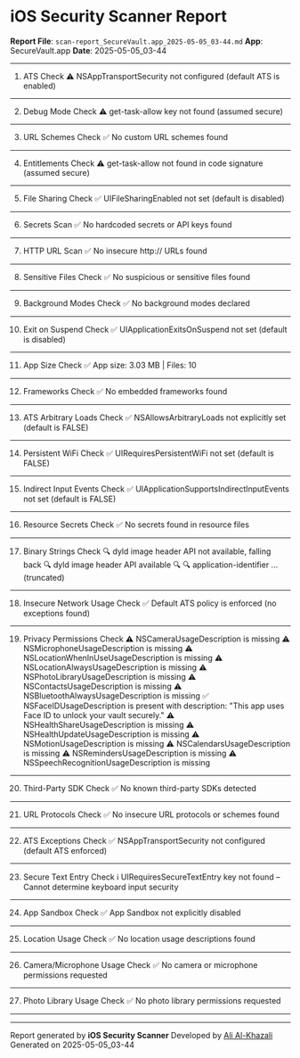 # iOS Security Scanner Report

**Report File**: `scan-report_SecureVault.app_2025-05-05_03-44.md`
**App**: SecureVault.app
**Date**: 2025-05-05_03-44

---




1. ATS Check
⚠️ NSAppTransportSecurity not configured (default ATS is enabled)

--------------------------------------------------


2. Debug Mode Check
⚠️ get-task-allow key not found (assumed secure)

--------------------------------------------------


3. URL Schemes Check
✅ No custom URL schemes found

--------------------------------------------------


4. Entitlements Check
⚠️ get-task-allow not found in code signature (assumed secure)

--------------------------------------------------


5. File Sharing Check
✅ UIFileSharingEnabled not set (default is disabled)

--------------------------------------------------


6. Secrets Scan
✅ No hardcoded secrets or API keys found

--------------------------------------------------


7. HTTP URL Scan
✅ No insecure http:// URLs found

--------------------------------------------------


8. Sensitive Files Check
✅ No suspicious or sensitive files found

--------------------------------------------------


9. Background Modes Check
✅ No background modes declared

--------------------------------------------------


10. Exit on Suspend Check
✅ UIApplicationExitsOnSuspend not set (default is disabled)

--------------------------------------------------


11. App Size Check
✅ App size: 3.03 MB | Files: 10

--------------------------------------------------


12. Frameworks Check
✅ No embedded frameworks found

--------------------------------------------------


13. ATS Arbitrary Loads Check
✅ NSAllowsArbitraryLoads not explicitly set (default is FALSE)

--------------------------------------------------


14. Persistent WiFi Check
✅ UIRequiresPersistentWiFi not set (default is FALSE)

--------------------------------------------------


15. Indirect Input Events Check
✅ UIApplicationSupportsIndirectInputEvents not set (default is FALSE)

--------------------------------------------------


16. Resource Secrets Check
✅ No secrets found in resource files

--------------------------------------------------


17. Binary Strings Check
🔍 dyld image header API not available, falling back
🔍 dyld image header API available
🔍 <!DOCTYPE plist PUBLIC "-//Apple//DTD PLIST 1.0//EN" "http://www.apple.com/DTDs/PropertyList-1.0.dtd">
🔍 <key>application-identifier</key>
... (truncated)

--------------------------------------------------


18. Insecure Network Usage Check
✅ Default ATS policy is enforced (no exceptions found)

--------------------------------------------------


19. Privacy Permissions Check
⚠️ NSCameraUsageDescription is missing
⚠️ NSMicrophoneUsageDescription is missing
⚠️ NSLocationWhenInUseUsageDescription is missing
⚠️ NSLocationAlwaysUsageDescription is missing
⚠️ NSPhotoLibraryUsageDescription is missing
⚠️ NSContactsUsageDescription is missing
⚠️ NSBluetoothAlwaysUsageDescription is missing
✅ NSFaceIDUsageDescription is present with description: "This app uses Face ID to unlock your vault securely."
⚠️ NSHealthShareUsageDescription is missing
⚠️ NSHealthUpdateUsageDescription is missing
⚠️ NSMotionUsageDescription is missing
⚠️ NSCalendarsUsageDescription is missing
⚠️ NSRemindersUsageDescription is missing
⚠️ NSSpeechRecognitionUsageDescription is missing

--------------------------------------------------


20. Third-Party SDK Check
✅ No known third-party SDKs detected

--------------------------------------------------


21. URL Protocols Check
✅ No insecure URL protocols or schemes found

--------------------------------------------------


22. ATS Exceptions Check
✅ NSAppTransportSecurity not configured (default ATS enforced)

--------------------------------------------------


23. Secure Text Entry Check
ℹ️ UIRequiresSecureTextEntry key not found – Cannot determine keyboard input security

--------------------------------------------------


24. App Sandbox Check
✅ App Sandbox not explicitly disabled

--------------------------------------------------


25. Location Usage Check
✅ No location usage descriptions found

--------------------------------------------------


26. Camera/Microphone Usage Check
✅ No camera or microphone permissions requested

--------------------------------------------------


27. Photo Library Usage Check
✅ No photo library permissions requested

--------------------------------------------------

---
Report generated by **iOS Security Scanner**
Developed by [Ali Al-Khazali](https://github.com/alialkhazali)
Generated on 2025-05-05_03-44
